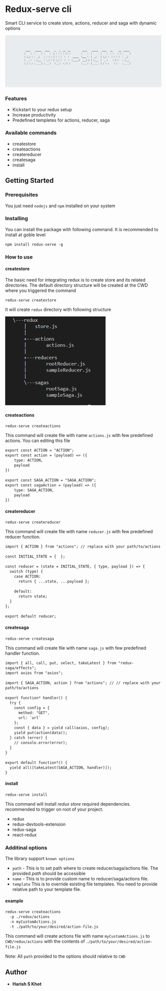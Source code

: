 # Redux-serve cli

Smart CLI service to create store, actions, reducer and saga with dynamic options

![Redux-util cli](https://raw.githubusercontent.com/khotharish1207/redux-serve/master/assets/redux-serve.JPG)

### Features
- Kickstart to your redux setup
- Increase productivity
- Predefined templetes for actions, reducer, saga

### Available commands
- createstore
- createactions
- createreducer
- createsaga
- install
 
## Getting Started

### Prerequisites

You just need `nodejs` and `npm` installed on your system

### Installing
You can install the package with following command. It is recommended to install at goble level

```
npm install redux-serve -g
```

### How to use

#### createstore

The basic need for integrating redux is to create store and its related directories. The default directory structure will be created at the CWD where you triggered the command

```
redux-serve createstore
```

It will create `redux` directory with following structure

![directory with following structure](https://raw.githubusercontent.com/khotharish1207/redux-serve/master/assets/directory.JPG)

#### createactions

```
redux-serve createactions
```
This command will create file with name `actions.js` with few predefined actions. You can editing this file 

```
export const ACTION = "ACTION";
export const action = (payload) => ({
    type: ACTION,
    payload
})

export const SAGA_ACTION = "SAGA_ACTION";
export const sagaAction = (payload) => ({
    type: SAGA_ACTION,
    payload
})
```

#### createreducer

```
redux-serve createreducer
```
This command will create file with name `reducer.js` with few predefined reducer function.
```
import { ACTION } from "actions"; // replace with your path/to/actions

const INITIAL_STATE = {  };

const reducer = (state = INITIAL_STATE, { type, payload }) => {
  switch (type) {
    case ACTION:
      return { ...state, ...payload };

    default:
      return state;
  }
};

export default reducer;
```

#### createsaga

```
redux-serve createsaga
```
This command will create file with name `saga.js` with few predefined handler function.
```
import { all, call, put, select, takeLatest } from "redux-saga/effects";
import axios from "axios";

import { SAGA_ACTION, action } from "actions"; // // replace with your path/to/actions

export function* handler() {
  try {
    const config = {
      method: "GET",
      url: `url`
    };
    const { data } = yield call(axios, config);
    yield put(action(data));
  } catch (error) {
    // console.error(error);
  }
}

export default function*() {
  yield all([takeLatest(SAGA_ACTION, handler)]);
}

```

#### install
```
redux-serve install
```
This command will install *redux store* required dependencies. recommended to trigger on root of your project.
-  redux 
-  redux-devtools-extension 
-  redux-saga 
-  react-redux

### Additinal options

The library support `known options` 
- `path` - This is to set path where to create reducer/saga/actions file. The provided *path* should be accessible 
- `name` - This is to provide custom name to reducer/saga/actions file.
- `template` This is to override existing file templates. You need to provide relative path to your template file.

#### example

````
redux-serve createactions 
  -p ./redux/actions 
  -n myCustomActions.js 
  -t ./path/to/your/desired/action-file.js
````
This command will create actions file with name `myCustomActions.js` to `CWD/redux/actions` with the contents of `./path/to/your/desired/action-file.js`

Note: All `path` provided to the options should relative to `CWD`

## Author

- **Harish S Khot**

